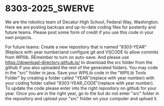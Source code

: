 # 8303-2025_SWERVE
We are the robotics team of Decatur High School, Federal Way, Washington. Here we are posting backups and up-to-date coding files for posterity and future teams. Please post some form of credit if you use this code in your own projects.

For future teams: Create a new repository that is named "8303-YEAR"(Replace with year number)and configure git and VSCODE to allow commits from WPIlib. REmember to turn on auto-save. And please use https://download-directory.github.io/ to download the src folder from the github if you also uploaded the rest of the generated folders. You may code in the "src" folder in java. Save your WPILib code in the "WPILib Tools Folder" by creating a folder called "YEAR"(replace with year number) with your coding folder called "8303-YEAR_CODE"(replace with year number). To update the code please enter into the right repository on github for your year. Once you are in the right year, go to the but do not enter "src" folder in the repository and upload your "src" folder on your computer and upload it.
